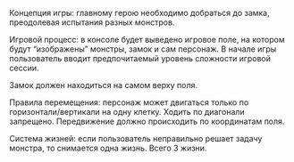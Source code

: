 Концепция игры: главному герою необходимо добраться до замка, преодолевая испытания разных монстров.

Игровой процесс: в консоле будет выведено игровое поле, на котором будут “изображены” монстры, замок и сам персонаж. В начале игры пользователь вводит предпочитаемый уровень сложности игровой сессии.

Замок должен находиться на самом верху поля.

Правила перемещения: персонаж может двигаться только по горизонтали/вертикали на одну клетку. Ходить по диагонали запрещено. Передвижение должно происходить по координатам поля.

Система жизней: если пользователь неправильно решает задачу монстра, то снимается одна жизнь. Всего 3 жизни.
